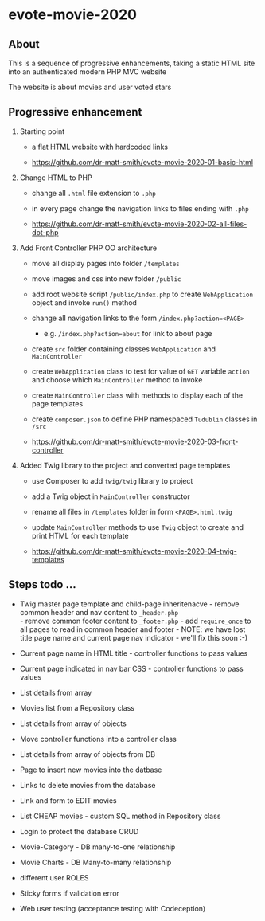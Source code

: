 # evote-movie-2020

## About
This is a sequence of progressive enhancements, taking a static HTML site into an authenticated modern PHP MVC website

The website is about movies and user voted stars

## Progressive enhancement 

1. Starting point
    - a flat HTML website with hardcoded links
    
    - https://github.com/dr-matt-smith/evote-movie-2020-01-basic-html

2. Change HTML to PHP
      - change all `.html` file extension to `.php` 
      - in every page change the navigation links to files ending with `.php`
      
      - https://github.com/dr-matt-smith/evote-movie-2020-02-all-files-dot-php

3. Add Front Controller PHP OO architecture
      - move all display pages into folder `/templates`
      - move images and css into new folder `/public`
      - add root website script `/public/index.php` to create `WebApplication` object and invoke `run()` method
      - change all navigation links to the form `/index.php?action=<PAGE>`
         - e.g. `/index.php?action=about` for link to about page
      - create `src` folder containing classes `WebApplication` and `MainController`
      - create `WebApplication` class to test for value of `GET` variable `action` and choose which `MainController` method to invoke
      - create `MainController` class with methods to display each of the page templates
      - create `composer.json` to define PHP namespaced `Tudublin` classes in `/src`

    - https://github.com/dr-matt-smith/evote-movie-2020-03-front-controller
      
4. Added Twig library to the project and converted page templates

    - use Composer to add `twig/twig` library to project
    - add a Twig object in `MainController` constructor
    - rename all files in `/templates` folder in form `<PAGE>.html.twig`
    - update `MainController` methods to use `Twig` object to create and print HTML for each template
    
    - https://github.com/dr-matt-smith/evote-movie-2020-04-twig-templates

## Steps todo ... 

- Twig master page template and child-page inheritenacve 
      - remove common header and nav content to `_header.php`     
      - remove common footer content to `_footer.php`
      - add `require_once` to all pages to read in common header and footer
      - NOTE: we have lost title page name and current page nav indicator - we'll fix this soon :-)
      
- Current page name in HTML title
        - controller functions to pass values

- Current page indicated in nav bar CSS
        - controller functions to pass values

- List details from array

- Movies list from a Repository class

- List details from array of objects

- Move controller functions into a controller class

- List details from array of objects from DB

- Page to insert new movies into the datbase

- Links to delete movies from the database

- Link and form to EDIT movies

- List CHEAP movies - custom SQL method in Repository class
    
- Login to protect the database CRUD
    
- Movie-Category - DB many-to-one relationship
    
- Movie Charts - DB Many-to-many relationship

- different user ROLES

- Sticky forms if validation error
- Web user testing (acceptance testing with Codeception)



